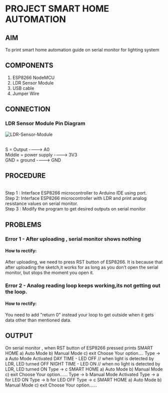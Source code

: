 # PROJECT SMART HOME AUTOMATION


## AIM

To print smart home automation guide on serial monitor for lighting system


## COMPONENTS

1.	ESP8266 NodeMCU
2.	LDR Sensor Module
3.	USB cable
4.	Jumper Wire


## CONNECTION

### LDR Sensor Module Pin Diagram

![LDR-Sensor-Module](https://github.com/JubyJohn/SMART-HOME-AUTOMATION/assets/81866407/d162a298-7b5f-4b1a-93cd-f3eabb30e631)

 
<br> S  = Output     ---->  A0
<br> Middle    = power supply  ---->  3V3
<br> GND   = ground   ---->  GND


## PROCEDURE

<br> Step 1 : Interface ESP8266 microcontroller to Arduino IDE using port.
<br> Step 2: Interface ESP8266 microcontroller with LDR and print analog resistance values on serial monitor.
<br> Step 3 : Modify the program to get desired outputs on serial  monitor


## PROBLEMS 

### Error 1 -   After uploading , serial monitor shows nothing
#### How to rectify:
After uploading, we need to press RST button of ESP8266. It is because that after uploading the sketch,it works for as long as you don’t open the serial monitor, but stops the moment you open it.

### Error 2 -   Analog reading loop keeps working,its not getting out the loop.
#### How to rectify:
You need to add "return 0" instead your loop to get outside when it gets data other than mentioned  data.


## OUTPUT

On serial monitor , when RST button of ESP8266 pressed prints
SMART HOME
a) Auto Mode       b) Manual Mode      	 c) exit 
Choose Your option....
Type -> a
Auto Mode Activated
DAY TIME - LED OFF       // when light is detected by LDR, LED turned OFF
NIGHT TIME - LED ON   // when no light is detected by LDR, LED turned ON
Type -> c
SMART HOME
a) Auto Mode       b) Manual Mode      	 c) exit 
Choose Your option......
Type -> b
Manual Mode Activated
Type -> a for LED ON         Type -> b for LED OFF
Type -> c
SMART HOME
a) Auto Mode       b) Manual Mode      	 c) exit 
Choose Your option......
